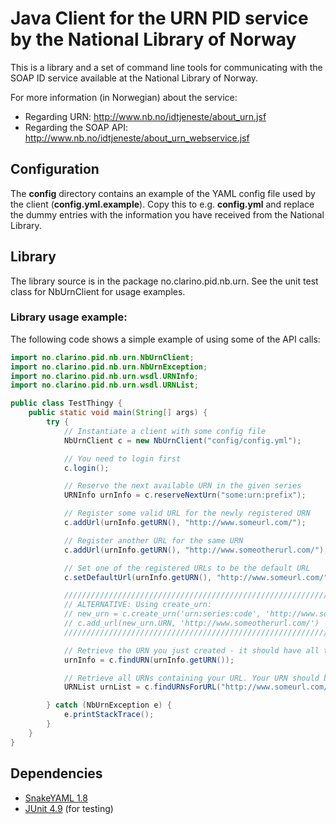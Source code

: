 Java Client for the URN PID service by the National Library of Norway
=======================================================================

This is a library and a set of command line tools for communicating with the SOAP ID service available at the National Library of Norway.

For more information (in Norwegian) about the service:
* Regarding URN: http://www.nb.no/idtjeneste/about_urn.jsf
* Regarding the SOAP API: http://www.nb.no/idtjeneste/about_urn_webservice.jsf

Configuration
-------------

The **config** directory contains an example of the YAML config file used by the client (**config.yml.example**). Copy this to e.g. **config.yml** and replace the dummy entries with the information you have received from the National Library.

Library
-------
The library source is in the package no.clarino.pid.nb.urn.
See the unit test class for NbUrnClient for usage examples.

### Library usage example:
The following code shows a simple example of using some of the API calls:

```java
import no.clarino.pid.nb.urn.NbUrnClient;
import no.clarino.pid.nb.urn.NbUrnException;
import no.clarino.pid.nb.urn.wsdl.URNInfo;
import no.clarino.pid.nb.urn.wsdl.URNList;

public class TestThingy {
    public static void main(String[] args) {
        try {
            // Instantiate a client with some config file
            NbUrnClient c = new NbUrnClient("config/config.yml");

            // You need to login first
            c.login();

            // Reserve the next available URN in the given series
            URNInfo urnInfo = c.reserveNextUrn("some:urn:prefix");

            // Register some valid URL for the newly registered URN
            c.addUrl(urnInfo.getURN(), "http://www.someurl.com/");

            // Register another URL for the same URN
            c.addUrl(urnInfo.getURN(), "http://www.someotherurl.com/");

            // Set one of the registered URLs to be the default URL
            c.setDefaultUrl(urnInfo.getURN(), "http://www.someurl.com/");

            ///////////////////////////////////////////////////////////////////////
            // ALTERNATIVE: Using create_urn:
            // new_urn = c.create_urn('urn:series:code', 'http://www.someurl.com/')
            // c.add_url(new_urn.URN, 'http://www.someotherurl.com/')
            ///////////////////////////////////////////////////////////////////////

            // Retrieve the URN you just created - it should have all the info you just registered
            urnInfo = c.findURN(urnInfo.getURN());

            // Retrieve all URNs containing your URL. Your URN should be in the list
            URNList urnList = c.findURNsForURL("http://www.someurl.com/");

        } catch (NbUrnException e) {
            e.printStackTrace();
        }
    }
}
```


Dependencies
------------
* [SnakeYAML 1.8](https://code.google.com/p/snakeyaml/)
* [JUnit 4.9](http://junit.org/) (for testing)
